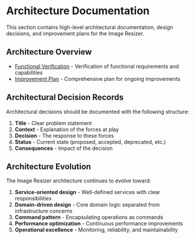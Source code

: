 # Architecture Documentation

This section contains high-level architectural documentation, design decisions, and improvement plans for the Image Resizer.

## Architecture Overview

- [Functional Verification](functional-verification.md) - Verification of functional requirements and capabilities
- [Improvement Plan](improvement-plan.md) - Comprehensive plan for ongoing improvements

## Architectural Decision Records

Architectural decisions should be documented with the following structure:

1. **Title** - Clear problem statement
2. **Context** - Explanation of the forces at play
3. **Decision** - The response to these forces
4. **Status** - Current state (proposed, accepted, deprecated, etc.)
5. **Consequences** - Impact of the decision

## Architecture Evolution

The Image Resizer architecture continues to evolve toward:

1. **Service-oriented design** - Well-defined services with clear responsibilities
2. **Domain-driven design** - Core domain logic separated from infrastructure concerns
3. **Command pattern** - Encapsulating operations as commands
4. **Performance optimization** - Continuous performance improvements
5. **Operational excellence** - Monitoring, reliability, and maintainability

